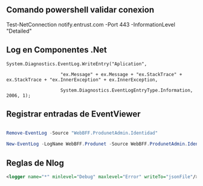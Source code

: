 
## Comando powershell validar conexion

Test-NetConnection notify.entrust.com -Port 443 -InformationLevel "Detailed"

 
## Log en Componentes .Net

```cshard
System.Diagnostics.EventLog.WriteEntry("Aplication",

                    "ex.Message" + ex.Message + "ex.StackTrace" + ex.StackTrace + "ex.InnerException" + ex.InnerException,

                    System.Diagnostics.EventLogEntryType.Information, 2006, 1);
```
 

## Registrar entradas de EventViewer

```Powershell

Remove-EventLog -Source "WebBFF.ProdunetAdmin.Identidad"

New-EventLog -LogName WebBFF.Produnet -Source WebBFF.ProdunetAdmin.Identidad
```
 
## Reglas de Nlog
```xml
<logger name="*" minlevel="Debug" maxlevel="Error" writeTo="jsonFile"/>
```
